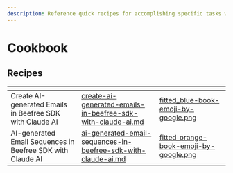 ```yaml
---
description: Reference quick recipes for accomplishing specific tasks with Beefree SDK.
---
```


# Cookbook

## Recipes

<table data-view="cards"><thead><tr><th></th><th data-hidden data-card-target data-type="content-ref"></th><th data-hidden data-card-cover data-type="files"></th></tr></thead><tbody><tr><td>Create AI-generated Emails in Beefree SDK with Claude AI</td><td><a href="create-ai-generated-emails-in-beefree-sdk-with-claude-ai.md">create-ai-generated-emails-in-beefree-sdk-with-claude-ai.md</a></td><td><a href="../../.gitbook/assets/fitted_blue-book-emoji-by-google.png">fitted_blue-book-emoji-by-google.png</a></td></tr><tr><td>AI-generated Email Sequences in Beefree SDK with Claude AI</td><td><a href="ai-generated-email-sequences-in-beefree-sdk-with-claude-ai.md">ai-generated-email-sequences-in-beefree-sdk-with-claude-ai.md</a></td><td><a href="../../.gitbook/assets/fitted_orange-book-emoji-by-google.png">fitted_orange-book-emoji-by-google.png</a></td></tr></tbody></table>
